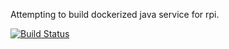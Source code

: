 Attempting to build dockerized java service for rpi.


[![Build Status](https://travis-ci.org/martensjostrand/rpi-java-service-test.svg?branch=master)](https://travis-ci.org/martensjostrand/rpi-java-service-test)
